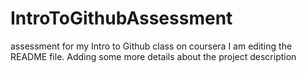 # IntroToGithubAssessment
assessment for my Intro to Github class on coursera
I am editing the README file. Adding some more details about the project description
